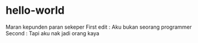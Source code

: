 # hello-world
Maran kepunden paran sekeper
First edit : Aku bukan seorang programmer
Second : Tapi aku nak jadi orang kaya
